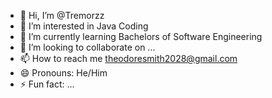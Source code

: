 - 👋 Hi, I’m @Tremorzz
- 👀 I’m interested in Java Coding
- 🌱 I’m currently learning Bachelors of Software Engineering
- 💞️ I’m looking to collaborate on ...
- 📫 How to reach me theodoresmith2028@gmail.com
- 😄 Pronouns: He/Him
- ⚡ Fun fact: ...

<!---
Tremorzz/Tremorzz is a ✨ special ✨ repository because its `README.md` (this file) appears on your GitHub profile.
You can click the Preview link to take a look at your changes.
--->
